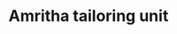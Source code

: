 ---
title: "Amritha tailoring unit"
url: /thiruvananthapuram/amritha-tailoring-unit/
shop: tailor
---